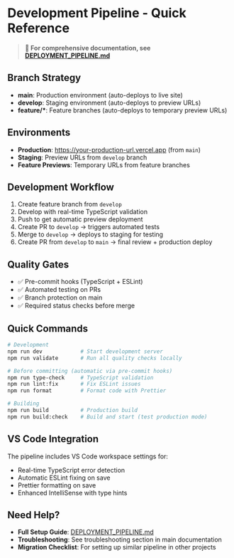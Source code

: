 # Development Pipeline - Quick Reference

> **📖 For comprehensive documentation, see [DEPLOYMENT_PIPELINE.md](./DEPLOYMENT_PIPELINE.md)**

## Branch Strategy

- **main**: Production environment (auto-deploys to live site)
- **develop**: Staging environment (auto-deploys to preview URLs)
- **feature/\***: Feature branches (auto-deploys to temporary preview URLs)

## Environments

- **Production**: https://your-production-url.vercel.app (from `main`)
- **Staging**: Preview URLs from `develop` branch
- **Feature Previews**: Temporary URLs from feature branches

## Development Workflow

1. Create feature branch from `develop`
2. Develop with real-time TypeScript validation
3. Push to get automatic preview deployment
4. Create PR to `develop` → triggers automated tests
5. Merge to `develop` → deploys to staging for testing
6. Create PR from `develop` to `main` → final review + production deploy

## Quality Gates

- ✅ Pre-commit hooks (TypeScript + ESLint)
- ✅ Automated testing on PRs
- ✅ Branch protection on main
- ✅ Required status checks before merge

## Quick Commands

```bash
# Development
npm run dev            # Start development server
npm run validate       # Run all quality checks locally

# Before committing (automatic via pre-commit hooks)
npm run type-check     # TypeScript validation
npm run lint:fix       # Fix ESLint issues
npm run format         # Format code with Prettier

# Building
npm run build          # Production build
npm run build:check    # Build and start (test production mode)
```

## VS Code Integration

The pipeline includes VS Code workspace settings for:

- Real-time TypeScript error detection
- Automatic ESLint fixing on save
- Prettier formatting on save
- Enhanced IntelliSense with type hints

## Need Help?

- **Full Setup Guide**: [DEPLOYMENT_PIPELINE.md](./DEPLOYMENT_PIPELINE.md)
- **Troubleshooting**: See troubleshooting section in main documentation
- **Migration Checklist**: For setting up similar pipeline in other projects
